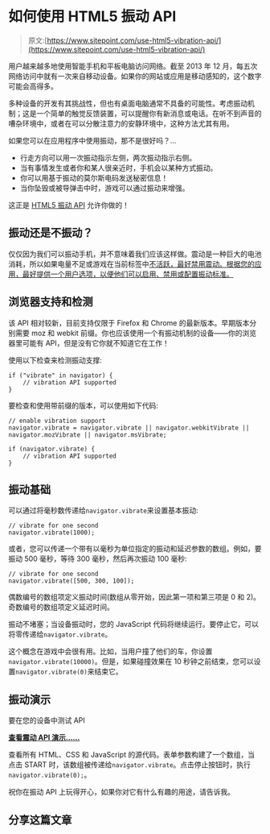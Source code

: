 # 如何使用 HTML5 振动 API

> 原文:[https://www.sitepoint.com/use-html5-vibration-api/](https://www.sitepoint.com/use-html5-vibration-api/)

用户越来越多地使用智能手机和平板电脑访问网络。截至 2013 年 12 月，每五次网络访问中就有一次来自移动设备。如果你的网站或应用是移动感知的，这个数字可能会高得多。

多种设备的开发有其挑战性，但也有桌面电脑通常不具备的可能性。考虑振动机制；这是一个简单的触觉反馈装置，可以提醒你有新消息或电话。在听不到声音的嘈杂环境中，或者在可以分散注意力的安静环境中，这种方法尤其有用。

如果您可以在应用程序中使用振动，那不是很好吗？…

*   行走方向可以用一次振动指示左侧，两次振动指示右侧。
*   当有事情发生或者你和某人很亲近时，手机会以某种方式振动。
*   你可以用基于振动的莫尔斯电码发送秘密信息！
*   当你坠毁或被导弹击中时，游戏可以通过振动来增强。

这正是 [HTML5 振动 API](https://www.w3.org/TR/vibration/) 允许你做的！

## 振动还是不振动？

仅仅因为我们可以振动手机，并不意味着我们应该这样做。震动是一种巨大的电池消耗，所以如果电量不足或游戏在当前标签中[不活跃，最好禁用震动。根据您的应用，最好提供一个用户选项，以便他们可以启用、禁用或配置振动标准。](/introduction-to-page-visibility-api/)

## 浏览器支持和检测

该 API 相对较新，目前支持仅限于 Firefox 和 Chrome 的最新版本。早期版本分别需要 moz 和 webkit 前缀。你也应该使用一个有振动机制的设备——你的浏览器里可能有 API，但是没有它你就不知道它在工作！

使用以下检查来检测振动支撑:

```
if ("vibrate" in navigator) {
	// vibration API supported
}
```

要检查和使用带前缀的版本，可以使用如下代码:

```
// enable vibration support
navigator.vibrate = navigator.vibrate || navigator.webkitVibrate || navigator.mozVibrate || navigator.msVibrate;

if (navigator.vibrate) {
	// vibration API supported
}
```

## 振动基础

可以通过将毫秒数传递给`navigator.vibrate`来设置基本振动:

```
// vibrate for one second
navigator.vibrate(1000);
```

或者，您可以传递一个带有以毫秒为单位指定的振动和延迟参数的数组。例如，要振动 500 毫秒，等待 300 毫秒，然后再次振动 100 毫秒:

```
// vibrate for one second
navigator.vibrate([500, 300, 100]);
```

偶数编号的数组项定义振动时间(数组从零开始，因此第一项和第三项是 0 和 2)。奇数编号的数组项定义延迟时间。

振动不堵塞；当设备振动时，您的 JavaScript 代码将继续运行。要停止它，可以将零传递给`navigator.vibrate`。

这个概念在游戏中会很有用。比如，当用户撞了他们的车，你设置`navigator.vibrate(10000)`。但是，如果碰撞效果在 10 秒钟之前结束，您可以设置`navigator.vibrate(0)`来结束它。

## 振动演示

要在您的设备中测试 API

[**查看震动 API 演示……**](https://blogs.sitepointstatic.com/examples/tech/vibration-api/index.html)

查看所有 HTML、CSS 和 JavaScript 的源代码。表单参数构建了一个数组，当点击 START 时，该数组被传递给`navigator.vibrate`。点击停止按钮时，执行`navigator.vibrate(0);`。

祝你在振动 API 上玩得开心，如果你对它有什么有趣的用途，请告诉我。

## 分享这篇文章
